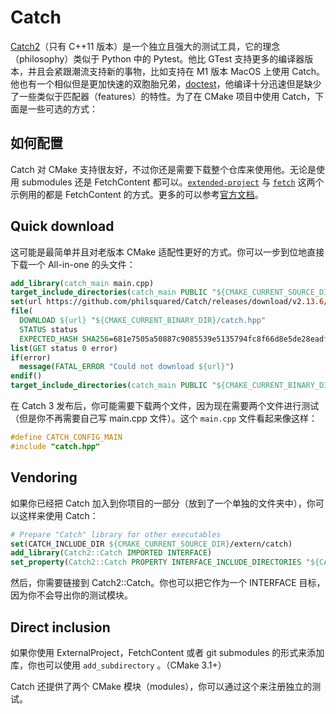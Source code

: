 # Catch

[Catch2]（只有 C++11 版本）是一个独立且强大的测试工具，它的理念（philosophy）类似于 Python 中的 Pytest。他比 GTest 支持更多的编译器版本，并且会紧跟潮流支持新的事物，比如支持在 M1 版本 MacOS 上使用 Catch。他也有一个相似但是更加快速的双胞胎兄弟，[doctest](https://github.com/onqtam/doctest)，他编译十分迅速但是缺少了一些类似于匹配器（features）的特性。为了在 CMake 项目中使用 Catch，下面是一些可选的方式：

## 如何配置

Catch 对 CMake 支持很友好，不过你还是需要下载整个仓库来使用他。无论是使用 submodules 还是 FetchContent 都可以。[`extended-project`](https://gitlab.com/CLIUtils/modern-cmake/-/tree/master/examples/extended-project) 与 [`fetch`](https://gitlab.com/CLIUtils/modern-cmake/-/tree/master/examples/fetch) 这两个示例用的都是 FetchContent 的方式。更多的可以参考[官方文档](https://github.com/catchorg/Catch2/blob/v2.x/docs/cmake-integration.md#top)。

## Quick download

这可能是最简单并且对老版本 CMake 适配性更好的方式。你可以一步到位地直接下载一个 All-in-one 的头文件：

```cmake
add_library(catch_main main.cpp)
target_include_directories(catch_main PUBLIC "${CMAKE_CURRENT_SOURCE_DIR}")
set(url https://github.com/philsquared/Catch/releases/download/v2.13.6/catch.hpp)
file(
  DOWNLOAD ${url} "${CMAKE_CURRENT_BINARY_DIR}/catch.hpp"
  STATUS status
  EXPECTED_HASH SHA256=681e7505a50887c9085539e5135794fc8f66d8e5de28eadf13a30978627b0f47)
list(GET status 0 error)
if(error)
  message(FATAL_ERROR "Could not download ${url}")
endif()
target_include_directories(catch_main PUBLIC "${CMAKE_CURRENT_BINARY_DIR}")
```

在 Catch 3 发布后，你可能需要下载两个文件，因为现在需要两个文件进行测试（但是你不再需要自己写 main.cpp 文件）。这个 `main.cpp` 文件看起来像这样：

```cpp
#define CATCH_CONFIG_MAIN
#include "catch.hpp"
```

## Vendoring

如果你已经把 Catch 加入到你项目的一部分（放到了一个单独的文件夹中），你可以这样来使用 Catch：

```cmake
# Prepare "Catch" library for other executables
set(CATCH_INCLUDE_DIR ${CMAKE_CURRENT_SOURCE_DIR}/extern/catch)
add_library(Catch2::Catch IMPORTED INTERFACE)
set_property(Catch2::Catch PROPERTY INTERFACE_INCLUDE_DIRECTORIES "${CATCH_INCLUDE_DIR}")
```

然后，你需要链接到 Catch2::Catch。你也可以把它作为一个 INTERFACE 目标，因为你不会导出你的测试模块。

## Direct inclusion

如果你使用 ExternalProject，FetchContent 或者 git submodules 的形式来添加库，你也可以使用 `add_subdirectory` 。（CMake 3.1+）

Catch 还提供了两个 CMake 模块（modules），你可以通过这个来注册独立的测试。

[Catch2]: https://github.com/catchorg/Catch2
